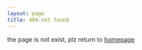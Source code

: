 ```yaml
---
layout: page
title: 404-not found
---
```

the page is not exist, plz return to [homepage]({{site.baseurl}}/)
